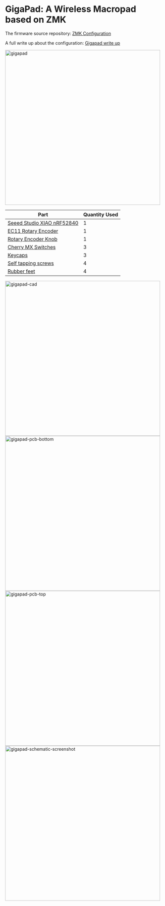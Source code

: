 # GigaPad: A Wireless Macropad based on ZMK

The firmware source repository: [ZMK Configuration](https://github.com/ubiqueIoT/zmk-config-gigapad) 

A full write up about the configuration: [Gigapad write up](https://ubiqueiot.com/posts/xiao-nrf52840-zmk)

<img width="500" alt="gigapad" src="https://github.com/ubiqueIoT/GigaPad/assets/8181497/a15fc941-54bb-4c40-9294-5e67a622507c">
</br>

| Part      | Quantity Used |
| ----------- | ----------- |
| [Seeed Studio XIAO nRF52840](https://amzn.to/42SCjPg) | 1 |
| [EC11 Rotary Encoder](https://amzn.to/3UNgU8d)| 1 |
| [Rotary Encoder Knob](https://amzn.to/3uBRqQz) | 1 |
| [Cherry MX Switches](https://amzn.to/3T9t7Tl) | 3 |
| [Keycaps](https://amzn.to/49hurct) | 3 |
| [Self tapping screws](https://www.mcmaster.com/catalog/130/3420/90380A344) | 4 |
| [Rubber feet](https://amzn.to/3T9w9XM) | 4 |

<img width="500" alt="gigapad-cad" src="https://github.com/ubiqueIoT/GigaPad/assets/8181497/1971b093-220a-4009-b9e6-4d18595e211b">
</br>
<img width="500" alt="gigapad-pcb-bottom" src="https://github.com/ubiqueIoT/GigaPad/assets/8181497/d3ab8591-88a8-4774-8ebf-7b9401d5844f">
</br>
<img width="500" alt="gigapad-pcb-top" src="https://github.com/ubiqueIoT/GigaPad/assets/8181497/c1f55be4-f268-42ff-a9c0-2012768c6a15">
</br>
<img width="500" alt="gigapad-schematic-screenshot" src="https://github.com/ubiqueIoT/GigaPad/assets/8181497/c0a9c040-daee-40cb-ab53-096773ab8201">

